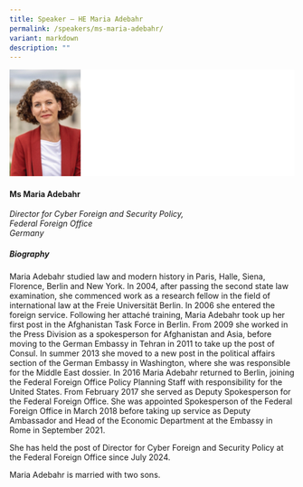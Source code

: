 ```yaml
---
title: Speaker – HE Maria Adebahr
permalink: /speakers/ms-maria-adebahr/
variant: markdown
description: ""
---
```

![](/images/2024%20speakers/Maria_Adebahr.png)
#### **Ms Maria Adebahr**

*Director for Cyber Foreign and Security Policy, <br> Federal Foreign Office<br>Germany*

##### **Biography**
Maria Adebahr studied law and modern history in Paris, Halle, Siena, Florence, Berlin and New York. In 2004, after passing the second state law examination, she commenced work as a research fellow in the field of international law at the Freie Universität Berlin. In 2006 she entered the foreign service. Following her attaché training, Maria Adebahr took up her first post in the Afghanistan Task Force in Berlin. From 2009 she worked in the Press Division as a spokesperson for Afghanistan and Asia, before moving to the German Embassy in Tehran in 2011 to take up the post of Consul. In summer 2013 she moved to a new post in the political affairs section of the German Embassy in Washington, where she was responsible for the Middle East dossier. In 2016 Maria Adebahr returned to Berlin, joining the Federal Foreign Office Policy Planning Staff with responsibility for the United States. From February 2017 she served as Deputy Spokesperson for the Federal Foreign Office. She was appointed Spokesperson of the Federal Foreign Office in March 2018 before taking up service as Deputy Ambassador and Head of the Economic Department at the Embassy in Rome in September 2021. 

She has held the post of Director for Cyber Foreign and Security Policy at the Federal Foreign Office since July 2024.

Maria Adebahr is married with two sons.